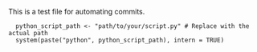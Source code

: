 This is a test file for automating commits.

```{r}
  python_script_path <- "path/to/your/script.py" # Replace with the actual path
  system(paste("python", python_script_path), intern = TRUE)
```
